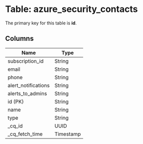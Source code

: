 # Table: azure_security_contacts


The primary key for this table is **id**.


## Columns
| Name          | Type          |
| ------------- | ------------- |
|subscription_id|String|
|email|String|
|phone|String|
|alert_notifications|String|
|alerts_to_admins|String|
|id (PK)|String|
|name|String|
|type|String|
|_cq_id|UUID|
|_cq_fetch_time|Timestamp|